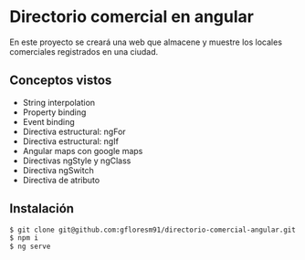 # Directorio comercial en angular

En este proyecto se creará una web que almacene y muestre los locales comerciales registrados en una ciudad.

## Conceptos vistos

- String interpolation
- Property binding
- Event binding
- Directiva estructural: ngFor
- Directiva estructural: ngIf
- Angular maps con google maps
- Directivas ngStyle y ngClass
- Directiva ngSwitch
- Directiva de atributo

## Instalación

```bash
$ git clone git@github.com:gfloresm91/directorio-comercial-angular.git
$ npm i
$ ng serve
```
